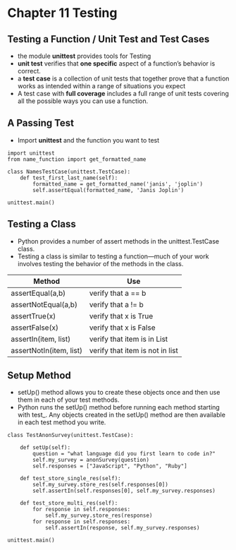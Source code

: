 # Chapter 11 Testing

## Testing a Function / Unit Test and Test Cases
- the module **unittest** provides tools for Testing
- **unit test** verifies that **one specific** aspect of a function’s behavior is correct.
- a **test case** is a collection of unit tests that together prove that a function works as intended within a range of situations you expect
-  A test case with **full coverage** includes a full range of unit tests covering all the possible ways you can use a function.


## A Passing Test
- Import **unittest** and the function you want to test
```
import unittest
from name_function import get_formatted_name

class NamesTestCase(unittest.TestCase):
    def test_first_last_name(self):
        formatted_name = get_formatted_name('janis', 'joplin')
        self.assertEqual(formatted_name, 'Janis Joplin')

unittest.main()

```

## Testing a Class
- Python provides a number of assert methods in the unittest.TestCase class.
- Testing a class is similar to testing a function—much of your work involves testing the behavior of the methods in the class.

| Method  | Use |
| ------------- | ------------- |
| assertEqual(a,b) | verify that a == b |
| assertNotEqual(a,b) | verify that a != b |
| assertTrue(x) | verify that x is True |
| assertFalse(x) | verify that x is False |
| assertIn(item, list) | verify that item is in List |
| assertNotIn(item, list) | verify that item is not in list |

## Setup Method
- setUp() method allows you to create these objects once and then use them in each of your test methods.
- Python runs the setUp() method before running each method starting with test_. Any objects created in the setUp() method are then available in each test method you write.
```
class TestAnonSurvey(unittest.TestCase):

    def setUp(self):
        question = "what language did you first learn to code in?"
        self.my_survey = anonSurvey(question)
        self.responses = ["JavaScript", "Python", "Ruby"]

    def test_store_single_res(self):
        self.my_survey.store_res(self.responses[0])
        self.assertIn(self.responses[0], self.my_survey.responses)

    def test_store_multi_res(self):
        for response in self.responses:
            self.my_survey.store_res(response)
        for response in self.responses:
            self.assertIn(response, self.my_survey.responses)

unittest.main()

```
